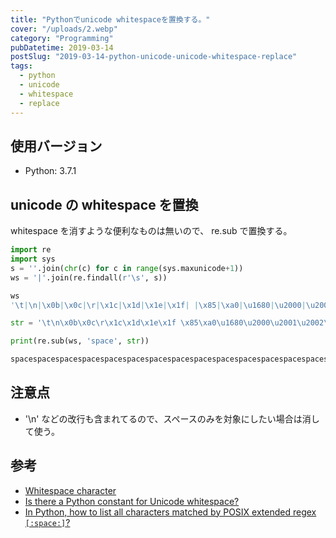 ```yaml
---
title: "Pythonでunicode whitespaceを置換する。"
cover: "/uploads/2.webp"
category: "Programming"
pubDatetime: 2019-03-14
postSlug: "2019-03-14-python-unicode-unicode-whitespace-replace"
tags:
  - python
  - unicode
  - whitespace
  - replace
---
```


## 使用バージョン

- Python: 3.7.1

## unicode の whitespace を置換

whitespace を消すような便利なものは無いので、 re.sub で置換する。

```python
import re
import sys
s = ''.join(chr(c) for c in range(sys.maxunicode+1))
ws = '|'.join(re.findall(r'\s', s))

ws
'\t|\n|\x0b|\x0c|\r|\x1c|\x1d|\x1e|\x1f| |\x85|\xa0|\u1680|\u2000|\u2001|\u2002|\u2003|\u2004|\u2005|\u2006|\u2007|\u2008|\u2009|\u200a|\u2028|\u2029|\u202f|\u205f|\u3000'

str = '\t\n\x0b\x0c\r\x1c\x1d\x1e\x1f \x85\xa0\u1680\u2000\u2001\u2002\u2003\u2004\u2005\u2006\u2007\u2008\u2009\u200a\u2028\u2029\u202f\u205f\u3000'

print(re.sub(ws, 'space', str))

spacespacespacespacespacespacespacespacespacespacespacespacespacespacespacespacespacespacespacespacespacespacespacespacespacespacespacespacespace
```

## 注意点

- '\n' などの改行も含まれてるので、スペースのみを対象にしたい場合は消して使う。

## 参考

- [Whitespace character](https://en.wikipedia.org/wiki/Whitespace_character)
- [Is there a Python constant for Unicode whitespace?](https://stackoverflow.com/questions/37903317/is-there-a-python-constant-for-unicode-whitespace)
- [In Python, how to list all characters matched by POSIX extended regex `[:space:]`?](https://stackoverflow.com/questions/8921365/in-python-how-to-list-all-characters-matched-by-posix-extended-regex-space/37903375#37903375)
